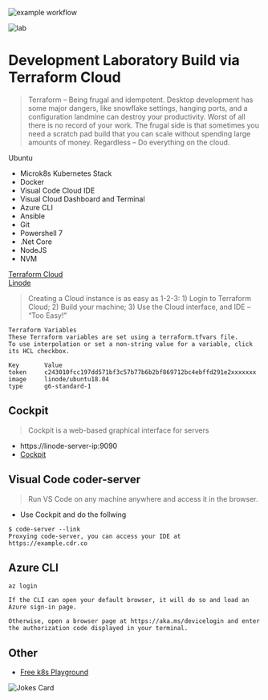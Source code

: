 ![example workflow](https://github.com/mallond/linode_terraform/actions/workflows/deploy_docker_ansible.yml/badge.svg)

![lab](https://brewminate.com/wp-content/uploads/2018/02/020918-25-History-Laboratory-Science.jpg)

# Development Laboratory Build via Terraform Cloud

> Terraform – Being frugal and idempotent. Desktop development has some major dangers, like snowflake settings, hanging ports, and a configuration landmine can destroy your productivity. Worst of all there is no record of your work. The frugal side is that sometimes you need a scratch pad build that you can scale without spending large amounts of money. Regardless – Do everything on the cloud. 

Ubuntu
- Microk8s Kubernetes Stack
- Docker
- Visual Code Cloud IDE
- Visual Cloud Dashboard and Terminal
- Azure CLI
- Ansible
- Git
- Powershell 7
- .Net Core
- NodeJS
- NVM


[Terraform Cloud](https://www.terraform.io/cloud)  
[Linode](https://cloud.linode.com/)


> Creating a Cloud instance is as easy as 1-2-3: 1) Login to Terraform Cloud; 2) Build your machine; 3) Use the Cloud interface, and IDE – “Too Easy!”

```
Terraform Variables
These Terraform variables are set using a terraform.tfvars file. 
To use interpolation or set a non-string value for a variable, click its HCL checkbox.

Key	      Value	
token     c243010fcc197dd571bf3c57b77b6b2bf869712bc4ebffd291e2xxxxxxx
image     linode/ubuntu18.04	
type      g6-standard-1	
```

## Cockpit
> Cockpit is a web-based graphical interface for servers
- https://linode-server-ip:9090
- [Cockpit](https://cockpit-project.org/)

## Visual Code coder-server
> Run VS Code on any machine anywhere and access it in the browser.
- Use Cockpit and do the follwing
```
$ code-server --link
Proxying code-server, you can access your IDE at https://example.cdr.co
```

## Azure CLI
```
az login
```
```
If the CLI can open your default browser, it will do so and load an Azure sign-in page.

Otherwise, open a browser page at https://aka.ms/devicelogin and enter the authorization code displayed in your terminal.
```

## Other
- [Free k8s Playground](https://github.com/mallond/Kubernetes-Labs-PV)

![Jokes Card](https://readme-jokes.vercel.app/api)

